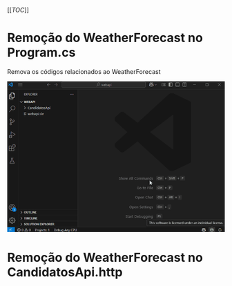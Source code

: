 [[_TOC_]]

# Remoção do WeatherForecast no Program.cs

Remova os códigos relacionados ao WeatherForecast

![gifanimation.gif](/.attachments/gifanimation-b4179797-e60f-4446-b563-43bc249adf07.gif)

# Remoção do WeatherForecast no CandidatosApi.http

